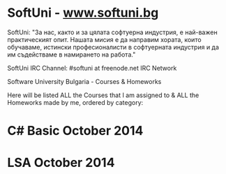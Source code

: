 SoftUni - www.softuni.bg
=======
SoftUni: "За нас, както и за цялата софтуерна индустрия, е най-важен практическият опит. Нашата мисия е да направим хората, които обучаваме, истински професионалисти в софтуерната индустрия и да им съдействаме в намирането на работа."

SoftUni IRC Channel: #softuni at freenode.net IRC Network

Software University Bulgaria - Courses & Homeworks

Here will be listed ALL the Courses that I am assigned to & ALL the Homeworks made by me, ordered by category:

C# Basic October 2014
=======

LSA October 2014
=======

